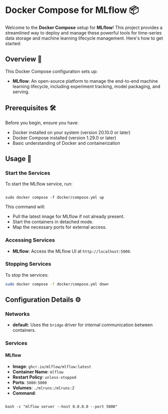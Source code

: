 # Docker Compose for MLflow 📦

Welcome to the **Docker Compose** setup for **MLflow**! This project provides a streamlined way to deploy and manage these powerful tools for time-series data storage and machine learning lifecycle management. Here's how to get started:

## Overview 📝

This Docker Compose configuration sets up:

- **MLflow**: An open-source platform to manage the end-to-end machine learning lifecycle, including experiment tracking, model packaging, and serving.

## Prerequisites 🛠️

Before you begin, ensure you have:

- Docker installed on your system (version 20.10.0 or later)
- Docker Compose installed (version 1.29.0 or later)
- Basic understanding of Docker and containerization

## Usage 🚀

### Start the Services

To start the MLflow service, run:

```

sudo docker compose -f docker/compose.yml up

```

This command will:

- Pull the latest image for MLflow if not already present.
- Start the containers in detached mode.
- Map the necessary ports for external access.

### Accessing Services

- **MLflow**: Access the MLflow UI at `http://localhost:5000`.

### Stopping Services

To stop the services:

```bash
sudo docker compose -f docker/compose.yml down
```

## Configuration Details ⚙️

### Networks

- **default**: Uses the `bridge` driver for internal communication between containers.

### Services

#### MLflow

- **Image**: `ghcr.io/mlflow/mlflow:latest`
- **Container Name**: `mlflow`
- **Restart Policy**: `unless-stopped`
- **Ports**: `5000:5000`
- **Volumes**: `./mlruns:/mlruns:Z`
- **Command**:

```

bash -c "mlflow server --host 0.0.0.0 --port 5000"

```
